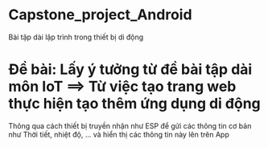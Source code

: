 # Capstone_project_Android
Bài tập dài lập trình trong thiết bị di động
# Đề bài: Lấy ý tưởng từ đề bài tập dài môn IoT ==> Từ việc tạo trang web thực hiện tạo thêm ứng dụng di động
Thông qua cách thiết bị truyền nhận như ESP để gửi các thông tin cơ bản như Thời tiết, nhiệt độ, ... và hiển thị các thông tin này lên trên App
